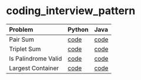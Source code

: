 # coding_interview_pattern

| Problem  | Python                        | Java                                                                 |
| :--- |:------------------------------|:---------------------------------------------------------------------| 
| Pair Sum | [code](python/01_pair_sum.py) | [code](java/src/main/java/tw/idv/stevenang/pairSum/Solution.java)    |
| Triplet Sum | [code](python/02_triplet_sum.py) | [code](java/src/main/java/tw/idv/stevenang/tripletSum/Solution.java) |
| Is Palindrome Valid | [code](python/03_is_palindrome_valid.py) | [code](java/src/main/java/tw/idv/stevenang/isPalindromeValid/Solution.java) |
| Largest Container | [code](python/04_largest_container.py) | [code]() |
